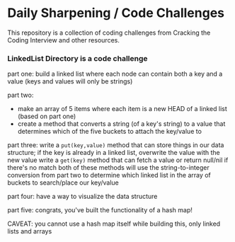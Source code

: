 # Daily Sharpening / Code Challenges

This repository is a collection of coding challenges from Cracking the Coding Interview and other resources.

### LinkedList Directory is a code challenge
part one:
build a linked list where each node can contain both a key and a value (keys and values will only be strings)

part two:
- make an array of 5 items where each item is a new HEAD of a linked list (based on part one)
- create a method that converts a string (of a key's string) to a value that determines which of the five buckets to attach the key/value to

part three:
write a `put(key,value)` method that can store things in our data structure; if the key is already in a linked list,  overwrite the value with the new value
write a `get(key)` method that can fetch a value or return null/nil if there's no match
both of these methods will use the string-to-integer conversion from part two to determine which linked list in the array of buckets to search/place our key/value

part four:
have a way to visualize the data structure

part five:
congrats, you've built the functionality of a hash map!

CAVEAT: you cannot use a hash map itself while building this, only linked lists and arrays
